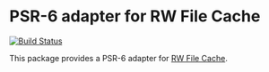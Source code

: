 # PSR-6 adapter for RW File Cache

[![Build Status](https://travis-ci.org/rapidwebltd/RW-File-Cache-PSR-6.svg?branch=master)](https://travis-ci.org/rapidwebltd/RW-File-Cache-PSR-6)

This package provides a PSR-6 adapter for [RW File Cache](https://github.com/rapidwebltd/RW-File-Cache). 
